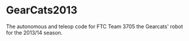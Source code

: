 GearCats2013
============

The autonomous and teleop code for FTC Team 3705 the Gearcats' robot for the 2013/14 season.
